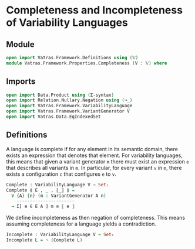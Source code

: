 # Completeness and Incompleteness of Variability Languages

## Module

```agda
open import Vatras.Framework.Definitions using (𝕍)
module Vatras.Framework.Properties.Completeness (V : 𝕍) where
```

## Imports

```agda
open import Data.Product using (Σ-syntax)
open import Relation.Nullary.Negation using (¬_)
open import Vatras.Framework.VariabilityLanguage
open import Vatras.Framework.VariantGenerator V
open import Vatras.Data.EqIndexedSet
```

## Definitions

A language is complete if for any element in its semantic domain, there exists an expression that denotes that element.
For variability languages, this means that given a variant generator `m` there must exist an expression `e` that describes all variants in `m`.
In particular, for every variant `v` in `m`, there exists a configuration `c` that configures `e` to `v`.
```agda
Complete : VariabilityLanguage V → Set₁
Complete ⟪ E , _ , ⟦_⟧ ⟫ =
  ∀ {A} {n} (m : VariantGenerator A n)
    ----------------------
  → Σ[ e ∈ E A ] m ≅ ⟦ e ⟧
```

We define incompleteness as then negation of completeness.
This means assuming completeness for a language yields a contradiction.
```agda
Incomplete : VariabilityLanguage V → Set₁
Incomplete L = ¬ (Complete L)
```
